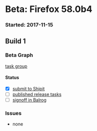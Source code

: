 # Beta: Firefox 58.0b4

### Started: 2017-11-15

## Build 1

### Beta Graph
[task group](https://tools.taskcluster.net/push-inspector/#/Ze5SClM0T4KVuorTQnMUQA)


#### Status
- [x] [submit to Shipit](https://wiki.mozilla.org/Release:Release_Automation_on_Mercurial:Starting_a_Release#Submit_to_Ship_It)
- [ ] [published release tasks](../how-tos/relpro.md#4-publish-release)
- [ ] [signoff in Balrog](../how-tos/relpro.md#3-signoffs)

### Issues
- none
